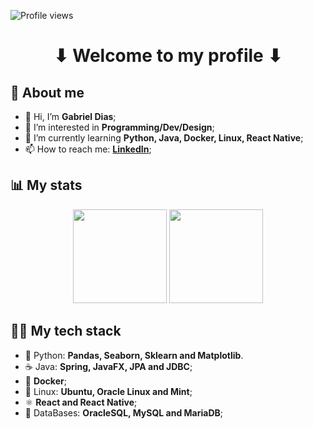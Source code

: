 <p align="left"><img src="https://komarev.com/ghpvc/?username=DabGias&color=green" alt="Profile views"/></p>
<h1 align="center">⬇ Welcome to my profile ⬇</h1>

## 📖 About me

- 👋 Hi, I’m **Gabriel Dias**;
- 👀 I’m interested in **Programming/Dev/Design**;
- 🌱 I’m currently learning **Python, Java, Docker, Linux, React Native**;
- 📫 How to reach me: **<a href="https://www.linkedin.com/in/gabrielfurlaneti">LinkedIn</a>**;

## 📊 My stats

<div align="center">
	<img height="150em" src="https://github-readme-stats.vercel.app/api?username=DabGias&theme=onedark&show_icons=true&hide_title=true" />
	<img height="150em" src="https://github-readme-stats.vercel.app/api/top-langs/?username=DabGias&theme=onedark&layout=compact&hide_title=true" />
</div>

## 👨‍💻 My tech stack

- 🐍 Python: **Pandas, Seaborn, Sklearn and Matplotlib**.
- ☕ Java: **Spring, JavaFX, JPA and JDBC**;
- 🐋 **Docker**;
- 🐧 Linux: **Ubuntu, Oracle Linux and Mint**;
- ⚛ **React and React Native**;
- 🔋 DataBases: **OracleSQL, MySQL and MariaDB**;
